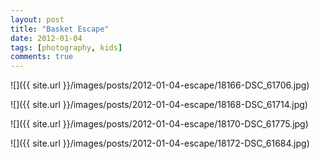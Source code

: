 ```yaml
---
layout: post
title: "Basket Escape"
date: 2012-01-04
tags: [photography, kids]
comments: true
---
```

![]({{ site.url }}/images/posts/2012-01-04-escape/18166-DSC_61706.jpg)

![]({{ site.url }}/images/posts/2012-01-04-escape/18168-DSC_61714.jpg)

![]({{ site.url }}/images/posts/2012-01-04-escape/18170-DSC_61775.jpg)

![]({{ site.url }}/images/posts/2012-01-04-escape/18172-DSC_61684.jpg)

